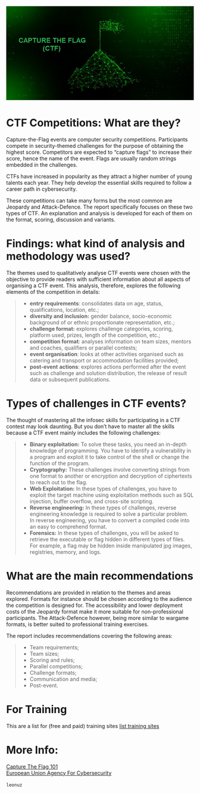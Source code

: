 ![CTFTime](img/flag.jfif)
---
# CTF Competitions: What are they? 

Capture-the-Flag events are computer security competitions. Participants compete in security-themed challenges for the purpose of obtaining the highest score. Competitors are expected to “capture flags” to increase their score, hence the name of the event. Flags are usually random strings embedded in the challenges.

CTFs have increased in popularity as they attract a higher number of young talents each year. They help develop the essential skills required to follow a career path in cybersecurity.

These competitions can take many forms but the most common are Jeopardy and Attack-Defence. The report specifically focuses on these two types of CTF. An explanation and analysis is developed for each of them on the format, scoring, discussion and variants.

# Findings: what kind of analysis and methodology was used?

The themes used to qualitatively analyse CTF events were chosen with the objective to provide readers with sufficient information about all aspects of organising a CTF event. This analysis, therefore, explores the following elements of the competition in details:

> -   **entry requirements**: consolidates data on age, status, qualifications, location, etc.;
> -   **diversity and inclusion:**  gender balance, socio-economic background of or ethnic proportionate representation, etc.;
> -   **challenge format:**  explores challenge categories, scoring, platform used, prizes, length of the competition, etc.;
> -   **competition format**: analyses information on team sizes, mentors and coaches, qualifiers or parallel contests;
> -   **event organisation**: looks at other activities organised such as catering and transport or accommodation facilities provided;
> -   **post-event**  **actions**: explores actions performed after the event such as challenge and solution distribution, the release of result data or subsequent publications.

# Types of challenges in CTF events?

The thought of mastering all the infosec skills for participating in a CTF contest may look daunting. But you don’t have to master all the skills because a CTF event mainly includes the following challenges:

> - **Binary exploitation:** To solve these tasks, you need an in-depth knowledge of programming. You have to identify a vulnerability in a program and exploit it to take control of the shell or change the function of the program.  
> - **Cryptography:** These challenges involve converting strings from one format to another or encryption and decryption of ciphertexts to reach out to the flag.  
> - **Web Exploitation:** In these types of challenges, you have to exploit the target machine using exploitation methods such as SQL injection, buffer overflow, and cross-site scripting.  
> - **Reverse engineering:** In these types of challenges, reverse engineering knowledge is required to solve a particular problem. In reverse engineering, you have to convert a compiled code into an easy to comprehend format.  
> - **Forensics:** In these types of challenges, you will be asked to retrieve the executable or flag hidden in different types of files. For example, a flag may be hidden inside manipulated jpg images, registries, memory, and logs.  

# What are the main recommendations

Recommendations are provided in relation to the themes and areas explored. Formats for instance should be chosen according to the audience the competition is designed for. The accessibility and lower deployment costs of the Jeopardy format make it more suitable for non-professional participants. The Attack-Defence however, being more similar to wargame formats, is better suited to professional training exercises.

The report includes recommendations covering the following areas:

> - Team requirements;
> - Team sizes;
> - Scoring and rules;
> - Parallel competitions;
> - Challenge formats;
> - Communication and media;
> - Post-event.

# For Training
This are a list for (free and paid) training sites
[list training sites](ctf_training.md)  

# More Info:  
[Capture The Flag 101](https://ctf101.org/)  
[European Union Agency For Cybersecurity](https://www.enisa.europa.eu/news/enisa-news/capture-the-flag-competitions-all-you-ever-wanted-to-know)  

`leonuz`  

